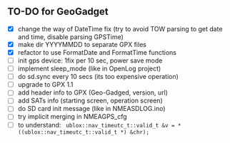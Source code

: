 ## TO-DO for GeoGadget
- [x] change the way of DateTime fix (try to avoid TOW parsing to get date and time, disable parsing GPSTime)
- [x] make dir YYYYMMDD to separate GPX files
- [x] refactor to use FormatDate and FormatTime functions
- [ ] init gps device: 1fix per 10 sec, power save mode
- [ ] implement sleep_mode (like in OpenLog project)
- [ ] do sd.sync every 10 secs (its too expensive operation)
- [ ] upgrade to GPX 1.1
- [ ] add header info to GPX (Geo-Gadged, version, url)
- [ ] add SATs info (starting screen, operation screen)
- [ ] do  SD card init message (like in NMEASDLOG.ino)
- [ ] try implicit merging in NMEAGPS_cfg
- [ ] to understand: ```
ublox::nav_timeutc_t::valid_t &v = *((ublox::nav_timeutc_t::valid_t *) &chr);```
